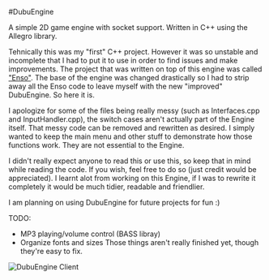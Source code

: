 #DubuEngine

A simple 2D game engine with socket support. Written in C++ using the Allegro library.

Tehnically this was my "first" C++ project. However it was so unstable and incomplete that I had to put it to use in order to find issues and make improvements. The project that was written on top of this engine was called ["Enso"](https://github.com/snorbertas/Enso
). The base of the engine was changed drastically so I had to strip away all the Enso code to leave myself with the new "improved" DubuEngine. So here it is.

I apologize for some of the files being really messy (such as Interfaces.cpp and InputHandler.cpp), the switch cases aren't actually part of the Engine itself. That messy code can be removed and rewritten as desired. I simply wanted to keep the main menu and other stuff to demonstrate how those functions work. They are not essential to the Engine.

I didn't really expect anyone to read this or use this, so keep that in mind while reading the code. If you wish, feel free to do so (just credit would be appreciated). I learnt alot from working on this Engine, if I was to rewrite it completely it would be much tidier, readable and friendlier.

I am planning on using DubuEngine for future projects for fun :)

TODO:
* MP3 playing/volume control (BASS libray)
* Organize fonts and sizes
Those things aren't really finished yet, though they're easy to fix.

![DubuEngine Client](http://puu.sh/svT0X.jpg)

